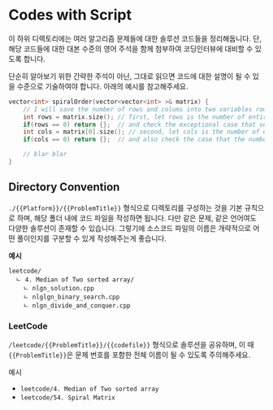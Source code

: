 # Codes with Script 

이 하위 디렉토리에는 여러 알고리즘 문제들에 대한 솔루션 코드들을 정리해둡니다. 단, 해당 코드들에 대한 대본 수준의 영어 주석을 함께 첨부하여 코딩인터뷰에 대비할 수 있도록 합니다.

단순히 알아보기 위한 간략한 주석이 아닌, 그대로 읽으면 코드에 대한 설명이 될 수 있을 수준으로 기술하여야 합니다. 아래의 예시를 참고해주세요.

```C++
vector<int> spiralOrder(vector<vector<int> >& matrix) {
    // I will save the number of rows and colums into two variables rows, cols  
    int rows = matrix.size(); // first, let rows is the number of entire rows and get it from the size of first dimension 
    if(rows == 0) return {};  // and check the exceptional case that vector is empty 
    int cols = matrix[0].size(); // second, let cols is the number of entire cols and get it from first vector's size 
    if(cols == 0) return {};  // and also check the case that the number of column is zero 

    // blar blar 
}       
```

## Directory Convention 

`./{{Platform}}/{{ProblemTitle}}` 형식으로 디렉토리를 구성하는 것을 기본 규칙으로 하며, 해당 폴더 내에 코드 파일을 작성하면 됩니다. 다만 같은 문제, 같은 언어여도 다양한 솔루션이 존재할 수 있습니다. 그렇기에 소스코드 파일의 이름은 개략적으로 어떤 풀이인지를 구분할 수 있게 작성해주는게 좋습니다.

**예시** 

```shell
leetcode/
  ㄴ 4. Median of Two sorted array/
    ㄴ nlgn_solution.cpp
    ㄴ nlglgn_binary_search.cpp
    ㄴ nlgn_divide_and_conquer.cpp
```

### LeetCode

`/leetcode/{{ProblemTitle}}/{{codefile}}` 형식으로 솔루션을 공유하며, 이 때 `{{ProblemTitle}}`은 문제 번호를 포함한 전체 이름이 될 수 있도록 주의해주세요.

예시
- `leetcode/4. Median of Two sorted array`
- `leetcode/54. Spiral Matrix`
